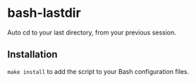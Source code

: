 # bash-lastdir
Auto cd to your last directory, from your previous session.

## Installation
``make install`` to add the script to your Bash configuration files.
